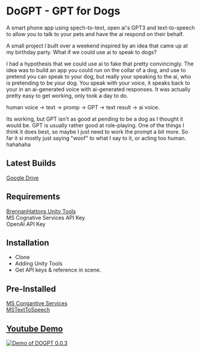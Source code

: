 # DoGPT - GPT for Dogs

A smart phone app using spech-to-text, open ai's GPT3 and text-to-speech to allow you to talk to your pets and have the ai respond on their behalf.

A small project I built over a weekend inspired by an idea that came up at my birthday party. 
What if we could use ai to speak to dogs?

I had a hypothesis that we could use ai to fake that pretty convincingly. 
The idea was to build an app you could run on the collar of a dog, and use to pretend you can speak to your dog, but really your speaking to the ai, who is pretending to be your dog. You speak with your voice, it speaks back to your in an ai-generated voice with ai-generated responses.
It was actually pretty easy to get working, only took a day to do.

human voice -> text -> promp -> GPT -> text result -> ai voice.

Its working, but GPT isn't as good at pending to be a dog as I thought it would be. GPT is usually rather good at role-playing. One of the things I think it does best, so maybe I just need to work the prompt a bit more. So far it si mostly just saying "woof" to what I say to it, or acting too human. hahahaha

## Latest Builds
[Google Drive](https://drive.google.com/drive/folders/1ECG7gGsVpLXEzRe00n2ucfhqfAdXYm4Z?usp=sharing)

## Requirements
[BrennanHattons Unity Tools](https://github.com/bh679/Unity-Tools) <br />
MS Cognative Services API Key<br />
OpenAI API Key<br />

## Installation
 - Clone
 - Adding Unity Tools
 - Get API keys & reference in scene.

## Pre-Installed <br />
[MS Congantive Services](https://github.com/Azure-Samples/cognitive-services-speech-sdk/blob/master/quickstart/csharp/unity/text-to-speech/README.md) <br />
[MSTextToSpeech](https://github.com/ActiveNick/Unity-Text-to-Speech/tree/master/Assets) <br />

## [Youtube Demo](https://youtu.be/1si3kkHxp9U)

[![Demo of DOGPT 0.0.3](https://user-images.githubusercontent.com/2542558/219532489-f9347879-f4d8-43c3-9e49-b316e0352fd1.png)](https://youtu.be/1si3kkHxp9U)
